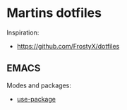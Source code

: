 # Martins dotfiles #

Inspiration:

- https://github.com/FrostyX/dotfiles

## EMACS ##

Modes and packages:

- [use-package](https://jwiegley.github.io/use-package/)

